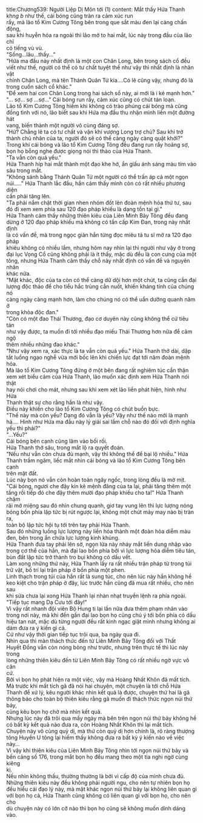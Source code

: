 title:Chương539: Người Liệp Dị Môn tới (1)
content:
Mắt thấy Hứa Thanh kh*ng b* như thế, cái bóng cũng tràn ra cảm xúc run<br>rẩy, mà lão tổ Kim Cương Tông bên trong que sắt màu đen lại càng chấn động,<br>sau khi huyễn hóa ra ngoài thì lão mở to hai mắt, lúc này trong đầu của lão chỉ<br>có tiếng vù vù.<br>"Sống...lâu...thấy..."<br>"Hứa ma đầu này nhất định là một con Chân Long, bên trong sách cổ đều<br>viết như thế, người có thể có tư chất tuyệt thế như vậy thì nhất định là nhân vật<br>chính Chân Long, mà tên Thánh Quân Tử kia....Có lẽ cũng vậy, nhưng đó là<br>trong cuốn sách cổ khác."<br>"Để xem hai con Chân Long trong hai sách sổ này, ai mới là i kẻ mạnh hơn."<br>"... sợ… sợ …sợ..." Cái bóng run rẩy, cảm xúc cũng có chút tán loạn.<br>Lão tổ Kim Cương Tông hiếm khi không có trào phúng cái bóng mà cũng<br>đồng tình với nó, lão biết sau khi Hứa ma đầu thu nhận mình liền một đường hát<br>vang, biến thành một người vô cùng đáng sợ.<br>"Hử? Chẳng lẽ ta có tư chất và vận khí vượng Long trợ chủ? Sau khi trở<br>thành chủ nhân của ta, người đó sẽ có thể càng ngày càng quật khởi?"<br>Trong khi cái bóng và lão tổ Kim Cương Tông đều đang run rẩy hoảng sợ,<br>bọn họ bỗng nghe được giọng nói thì thào của Hứa Thanh.<br>"Ta vẫn còn quá yếu."<br>Hứa Thanh híp hai mắt thành một đạo khe hở, ẩn giấu ánh sáng màu tím vào<br>sâu trong mắt.<br>"Không sánh bằng Thánh Quân Tử một người có thể trấn áp cả một ngọn<br>núi....." Hứa Thanh lắc đầu, hắn cảm thấy mình còn có rất nhiều phương diện<br>cần phải tăng lên.<br>"Ta phải nắm chặt thời gian nhen nhóm đốt lên đoàn mệnh hỏa thứ tư, sau<br>đó đi xem xem phía sau 120 đạo pháp khiếu là dạng tồn tại gì."<br>Hứa Thanh cảm thấy những thiên kiêu của Liên Minh Bảy Tông đều đang<br>dừng ở 120 đạo pháp khiếu mà không có tấn cấp Kim Đan, trong này nhất định<br>là có vấn đề, mà trong ngọc giản hắn từng đọc miêu tả tu sĩ mở ra 120 đạo pháp<br>khiêu không có nhiều lắm, nhưng hôm nay nhìn lại thì người như vậy ở trong<br>đại lục Vọng Cổ cũng không phải là ít thấy, mặc dù đều là con cưng của một<br>tông, nhưng Hứa Thanh cảm thấy chỗ này nhất định có vấn đề và nguyên nhân<br>khác nữa.<br>"Mặt khác, độc của ta còn có thể càng dữ dội hơn một chút, ta cũng cần đại<br>lượng độc thảo để cho tiểu hắc trùng cắn nuốt, khiến kháng tính của chúng nó<br>càng ngày càng mạnh hơn, làm cho chúng nó có thể uẩn dưỡng quanh năm ở<br>trong khỏa độc đan."<br>"Còn có một đao Thái Thương, đạo cơ duyên này cũng không thể cứ tiêu tán<br>như vậy được, ta muốn đi tới nhiều đạo miếu Thái Thương hơn nữa để cảm ngộ<br>thêm nhiều những đao khác."<br>"Như vậy xem ra, xác thực là ta vẫn còn quá yếu." Hứa Thanh thở dài, dập<br>tắt luồng ngạo nghễ vừa mới bốc lên khi chiến lực đạt tới năm đoàn mệnh hỏa.<br>Mà lão tổ Kim Cương Tông đứng ở một bên đang rất nghiêm túc cẩn thận<br>xem xét biểu cảm của Hứa Thanh, lão muốn xác định xem Hứa Thanh nói thật<br>hay nói chơi cho mát, nhưng sau khi xem xét lão liền phát hiện, hình như Hứa<br>Thanh thật sự cho rằng hắn là như vậy.<br>Điều này khiến cho lão tổ Kim Cương Tông có chút buồn bực.<br>"Thế này mà còn yếu? Dạng đó vẫn là yếu? Vậy như thế nào mới là mạnh<br>hả.... Hình như Hứa ma đầu này lý giải sai lầm chỗ nào đó đối với định nghĩa<br>yếu thì phải?"<br>"...Yếu?"<br>Cái bóng bên cạnh cũng lâm vào bối rối.<br>Hứa Thanh thở sâu, trong mắt lộ ra quyết đoán.<br>"Nếu như vẫn còn chưa đủ mạnh, vậy thì không thể để bại lộ nhiều." Hứa<br>Thanh trầm ngâm, liếc mắt nhìn cái bóng và lão tổ Kim Cương Tông bên cạnh<br>trên mặt đất.<br>Lúc này bọn nó vẫn còn hoàn toàn ngây ngốc, trong lòng đều là mờ mịt.<br>"Cái bóng, ngươi che đậy kín kẽ mệnh đăng của ta lại, phải tăng thêm một<br>tầng rồi tiếp đó che đậy thêm mười đạo pháp khiếu cho ta!" Hứa Thanh chậm<br>rãi mở miệng sau đó nhìn chung quanh, giơ tay vung lên thì lực lượng nóng<br>bỏng bốn phía lập tức bị rút ngược lại, không một chút mảy may nào bị tràn ra,<br>toàn bộ lập tức hội tụ tới trên tay phải Hứa Thanh.<br>Sau đó những luồng lực lượng này liền hóa thành một đoàn hỏa diễm màu<br>đen, bên trong ẩn chứa lực lượng kinh khủng.<br>Hứa Thanh đưa tay phải lên sờ, ngọn lửa này nháy mắt liền dung nhập vào<br>trong cơ thể của hắn, mà đại lao bốn phía bởi vì lực lượng hỏa diễm tiêu tán,<br>bùn đất lập tức trở thành tro bụi không có dấu vết.<br>Làm xong những thứ này, Hứa Thanh lấy ra rất nhiều trận pháp từ trong túi<br>trữ vật, bố trí lại trận pháp ở bốn phía một phen.<br>Linh thạch trong túi của hắn rất là sung túc, cho nên lúc này hắn không hề<br>keo kiệt cho trận pháp ở đây, lúc trước hắn cũng đã mua rất nhiều, cho nên sau<br>khi sửa chưa lại xong Hứa Thanh lại nhàn nhạt truyền lệnh ra phía ngoài.<br>"Tiếp tục mang Dạ Cưu tới đây!"<br>Vì vậy rất nhanh đội viên Bộ Hung ti lại lần nữa đưa thêm phạm nhân vào<br>trong nơi này, mà khi đến gần đại lao bọn họ cũng chú ý tới bốn phía có dấu<br>hiệu tan nát, mặc dù từng người đều rất kinh ngạc giật mình nhưng không ai<br>dám đưa ra ý kiến gì cả.<br>Cứ như vậy thời gian tiếp tục trôi qua, ba ngày qua đi.<br>Nhìn qua thì màn thách thức đến từ Liên Minh Bảy Tông đối với Thất<br>Huyết Đồng vẫn còn nóng bỏng như trước, nhưng trên thực tế thì lúc này trong<br>lòng những thiên kiêu đến từ Liên Minh Bảy Tông có rất nhiều ngờ vực vô căn<br>cứ.<br>Bởi vì bọn họ phát hiện ra một việc, vậy mà Hoàng Nhất Khôn đã mất tích.<br>Mà trước khi mất tích gã đã nói hai chuyện, một chuyện là tới chỗ Hứa<br>Thanh để xử lý, kêu người khác nhìn kết quả là được, chuyện thứ hai là gã<br>thông báo cho toàn bộ thiên kiêu rằng gã muốn đi thách thức ngọn núi thứ bảy,<br>cũng kêu bọn họ chờ mà nhìn kết quả.<br>Nhưng lúc này đã trôi qua mấy ngày mà bên trên ngọn núi thứ bảy không hề<br>có bất kỳ kết quả nào đưa ra, còn Hoàng Nhất Khôn thì lại mất tích.<br>Chuyện này vô cùng quỷ dị, mà thứ còn quỷ dị hơn chính là, rõ ràng thượng<br>tông Huyền U tông lại hiếm thấy không đưa ra bất kỳ ý kiến nào về việc này...<br>Vì vậy khi thiên kiêu của Liên Minh Bảy Tông nhìn tới ngọn núi thứ bảy và<br>bến cảng số 176, trong mắt bọn họ đều mang theo một tia nghi ngờ cùng kiêng<br>kị.<br>Nếu nhìn không thấu, thường thường là bởi vì cấp độ của mình chưa đủ.<br>Những thiên kiêu này đều không phải người ngu, cho nên tự nhiên bọn họ<br>đều hiểu cái đạo lý này, mà mặt khác ngọn núi thứ bảy lại không liên quan gì<br>với bọn họ cả, Hứa Thanh cũng không có liên quan gì với bọn họ, cho nên cho<br>dù chuyện này có lớn cỡ nào thì bọn họ cũng sẽ không muốn dính dáng vào.